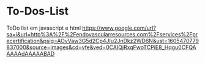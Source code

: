 # To-Dos-List
ToDo list em javascript e html
https://www.google.com/url?sa=i&url=http%3A%2F%2Fendovascularresources.com%2Fservices%2Fprecertification&psig=AOvVaw3G5d2Cp4JIu2JnDkz2WD6N&ust=1605470779837000&source=images&cd=vfe&ved=0CAIQjRxqFwoTCPiE8_Hqgu0CFQAAAAAdAAAAABAD
